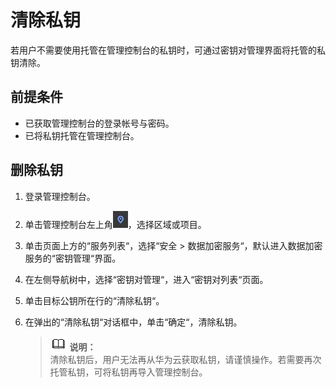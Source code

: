 # 清除私钥<a name="dew_01_0083"></a>

若用户不需要使用托管在管理控制台的私钥时，可通过密钥对管理界面将托管的私钥清除。

## 前提条件<a name="section181126545918"></a>

-   已获取管理控制台的登录帐号与密码。
-   已将私钥托管在管理控制台。

## 删除私钥<a name="section54321655133911"></a>

1.  登录管理控制台。
2.  单击管理控制台左上角![](figures/zh-cn_image_0112947532.jpg)，选择区域或项目。
3.  单击页面上方的“服务列表“，选择“安全  \>  数据加密服务“，默认进入数据加密服务的“密钥管理“界面。
4.  在左侧导航树中，选择“密钥对管理“，进入“密钥对列表“页面。
5.  单击目标公钥所在行的“清除私钥“。
6.  在弹出的“清除私钥“对话框中，单击“确定“，清除私钥。

    >![](public_sys-resources/icon-note.gif) **说明：**   
    >清除私钥后，用户无法再从华为云获取私钥，请谨慎操作。若需要再次托管私钥，可将私钥再导入管理控制台。  


